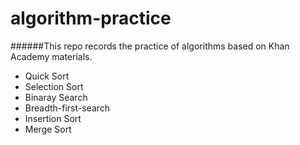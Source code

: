 # algorithm-practice
######This repo records the practice of algorithms based on Khan Academy materials.
* Quick Sort
* Selection Sort
* Binaray Search
* Breadth-first-search
* Insertion Sort
* Merge Sort
